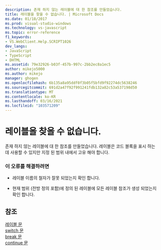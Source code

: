 ```yaml
---
description: 존재 하지 않는 레이블에 대 한 참조를 만들었습니다.
title: 레이블을 찾을 수 없습니다. | Microsoft Docs
ms.date: 01/18/2017
ms.prod: visual-studio-windows
ms.technology: vs-javascript
ms.topic: error-reference
f1_keywords:
- VS.WebClient.Help.SCRIPT1026
dev_langs:
- JavaScript
- TypeScript
- DHTML
ms.assetid: 79e32926-b03f-457b-997c-2bb2ec8a1ec5
author: mikejo5000
ms.author: mikejo
manager: ghogen
ms.openlocfilehash: 6b135a8a95ddf0f3b05f5bfd9f92274dc5638246
ms.sourcegitcommit: 691d2a47f92f991241fdb132a82c53a537198d50
ms.translationtype: MT
ms.contentlocale: ko-KR
ms.lasthandoff: 03/16/2021
ms.locfileid: "103571209"
---
```

# <a name="label-not-found"></a>레이블을 찾을 수 없습니다.
존재 하지 않는 레이블에 대 한 참조를 만들었습니다. 레이블은 코드 블록을 표시 하는 데 사용할 수 있지만 지정 된 범위 내에서 고유 해야 합니다.  
  
### <a name="to-correct-this-error"></a>이 오류를 해결하려면  
  
- 레이블 이름의 철자가 잘못 되었는지 확인 합니다.  
  
- 현재 범위 (전방 정의 포함)에 정의 된 레이블에 모든 레이블 참조가 생성 되었는지 확인 합니다.  
  
## <a name="see-also"></a>참조  
 [레이블 문](https://developer.mozilla.org/docs/Web/JavaScript/Reference/Statements/label)   
 [switch 문](https://developer.mozilla.org/docs/Web/JavaScript/Reference/Statements/switch)   
 [break 문](https://developer.mozilla.org/docs/Web/JavaScript/Reference/Statements/break)   
 [continue 문](https://developer.mozilla.org/docs/Web/JavaScript/Reference/Statements/continue)

